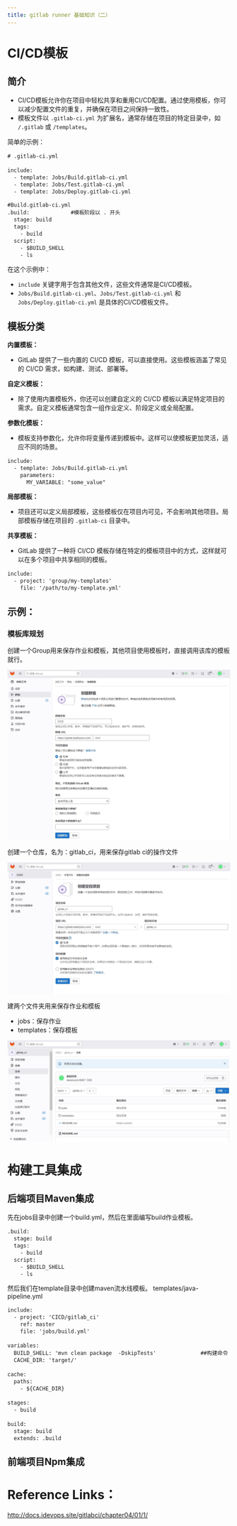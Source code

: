 ```yaml
---
title: gitlab runner 基础知识（二）
---
```

# CI/CD模板

## 简介

* CI/CD模板允许你在项目中轻松共享和重用CI/CD配置。通过使用模板，你可以减少配置文件的重复，并确保在项目之间保持一致性。
* 模板文件以 `.gitlab-ci.yml` 为扩展名，通常存储在项目的特定目录中，如 `/.gitlab` 或 `/templates`。

简单的示例：

```
# .gitlab-ci.yml

include:
  - template: Jobs/Build.gitlab-ci.yml
  - template: Jobs/Test.gitlab-ci.yml
  - template: Jobs/Deploy.gitlab-ci.yml
```

```
#Build.gitlab-ci.yml
.build:				#模板阶段以 . 开头
  stage: build
  tags:
    - build
  script: 
    - $BUILD_SHELL
    - ls
```

在这个示例中：

* `include` 关键字用于包含其他文件，这些文件通常是CI/CD模板。
* `Jobs/Build.gitlab-ci.yml`、`Jobs/Test.gitlab-ci.yml` 和 `Jobs/Deploy.gitlab-ci.yml` 是具体的CI/CD模板文件。

## 模板分类

**内置模板：**

* GitLab 提供了一些内置的 CI/CD 模板，可以直接使用。这些模板涵盖了常见的 CI/CD 需求，如构建、测试、部署等。

**自定义模板：**

* 除了使用内置模板外，你还可以创建自定义的 CI/CD 模板以满足特定项目的需求。自定义模板通常包含一组作业定义、阶段定义或全局配置。

**参数化模板：**

* 模板支持参数化，允许你将变量传递到模板中。这样可以使模板更加灵活，适应不同的场景。

```
include:
  - template: Jobs/Build.gitlab-ci.yml
    parameters:
      MY_VARIABLE: "some_value"
```

**局部模板：**

* 项目还可以定义局部模板，这些模板仅在项目内可见，不会影响其他项目。局部模板存储在项目的 `.gitlab-ci` 目录中。

**共享模板：**

* GitLab 提供了一种将 CI/CD 模板存储在特定的模板项目中的方式，这样就可以在多个项目中共享相同的模板。

```
include:
  - project: 'group/my-templates'
    file: '/path/to/my-template.yml'
```

## 示例：

### 模板库规划

创建一个Group用来保存作业和模板，其他项目使用模板时，直接调用该库的模板就行。

![1706020018192](images/1706020018192.png)

创建一个仓库，名为：gitlab_ci，用来保存gitlab ci的操作文件

![1706020753268](images/1706020753268.png)

建两个文件夹用来保存作业和模板

* jobs：保存作业
* templates：保存模板

![1706020890408](images/1706020890408.png)

# 构建工具集成

## 后端项目Maven集成

先在jobs目录中创建一个build.yml，然后在里面编写build作业模板。

```
.build:
  stage: build
  tags:
    - build
  script: 
    - $BUILD_SHELL
    - ls
```

然后我们在template目录中创建maven流水线模板。 templates/java-pipeline.yml

```
include:
  - project: 'CICD/gitlab_ci'
    ref: master
    file: 'jobs/build.yml'

variables:
  BUILD_SHELL: 'mvn clean package  -DskipTests'              ##构建命令
  CACHE_DIR: 'target/'
  
cache:
  paths:
    - ${CACHE_DIR}
    
stages:
  - build

build:
  stage: build
  extends: .build

```




## 前端项目Npm集成

















# Reference Links：

http://docs.idevops.site/gitlabci/chapter04/01/1/
